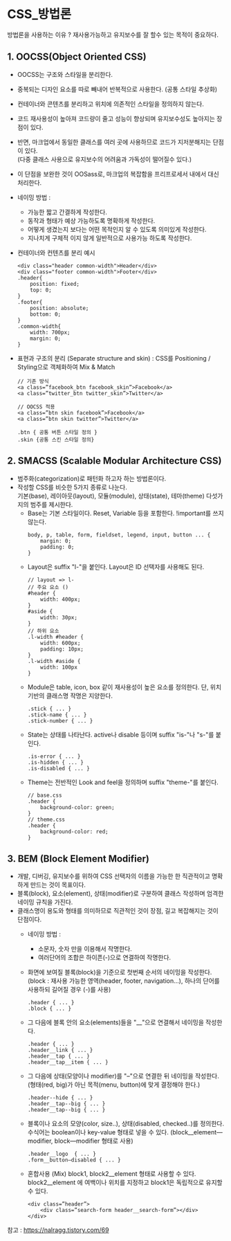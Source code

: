 # CSS_방법론
방법론을 사용하는 이유 ? 재사용가능하고 유지보수를 잘 할수 있는 목적이 중요하다.

## 1. OOCSS(Object Oriented CSS)
- OOCSS는 구조와 스타일을 분리한다.
- 중복되는 디자인 요소를 따로 빼내어 반복적으로 사용한다. (공통 스타일 추상화)
- 컨테이너와 콘텐츠를 분리하고 위치에 의존적인 스타일을 정의하지 않는다.
- 코드 재사용성이 높아져 코드량이 줄고 성능이 향상되며 유지보수성도 높아지는 장점이 있다.
- 반면, 마크업에서 동일한 클래스를 여러 곳에 사용하므로 코드가 지저분해지는 단점이 있다.
   <br> (다중 클래스 사용으로 유지보수의 어려움과 가독성이 떨어질수 있다.)
- 이 단점을 보완한 것이 OOSass로, 마크업의 복잡함을 프리프로세서 내에서 대신 처리한다.

- 네이밍 방법 :
    - 가능한 짧고 간결하게 작성한다.
    - 동작과 형태가 예상 가능하도록 명확하게 작성한다.
    - 어떻게 생겼는지 보다는 어떤 목적인지 알 수 있도록 의미있게 작성한다.
    - 지나치게 구체적 이지 않게 일반적으로 사용가능 하도록 작성한다.

- 컨테이너와 컨텐츠를 분리 예시
    ```
    <div class="header common-width">Header</div>
    <div class="footer common-width">Footer</div>
    .header{
        position: fixed;
        top: 0;
    }
    .footer{
        position: absolute;
        bottom: 0;
    }
    .common-width{
        width: 700px;
        margin: 0;
    }
    ```

- 표현과 구조의 분리 (Separate structure and skin) : CSS를 Positioning / Styling으로 객체화하여 Mix & Match
    ```
    // 기존 방식
    <a class=”facebook_btn facebook_skin”>Facebook</a>
    <a class=”twitter_btn twitter_skin”>Twitter</a>

    // OOCSS 적용
    <a class=”btn skin facebook”>Facebook</a>
    <a class=”btn skin twitter”>Twitter</a>

    .btn { 공통 버튼 스타일 정의 }
    .skin {공통 스킨 스타일 정의}
    ```

## 2. SMACSS (Scalable Modular Architecture CSS)
- 범주화(categorization)로 패턴화 하고자 하는 방법론이다.
- 작성할 CSS를 비슷한 5가지 종류로 나눈다. <br>기본(base), 레이아웃(layout), 모듈(module), 상태(state), 테마(theme) 다섯가지의 범주를 제시한다.
    - Base는 기본 스타일이다. Reset, Variable 등을 포함한다. !important를 쓰지 않는다.
        ```
        body, p, table, form, fieldset, legend, input, button ... {
            margin: 0;
            padding: 0;
        }
        ```
    - Layout은 suffix "l-"을 붙인다. Layout은 ID 선택자를 사용해도 된다.
        ```
        // layout => l-
        // 주요 요소 ()
        #header {
            width: 400px;
        }
        #aside {
            width: 30px;
        }
        // 하위 요소
        .l-width #header {
            width: 600px;
            padding: 10px;
        }
        .l-width #aside {
            width: 100px
        }
        ```
    - Module은 table, icon, box 같이 재사용성이 높은 요소를 정의한다. 단, 위치기반의 클래스명 작명은 지양한다.
        ```
        .stick { ... }
        .stick-name { ... }
        .stick-number { ... }
        ```
    - State는 상태를 나타난다. active나 disable 등이며 suffix "is-"나 "s-"를 붙인다.
        ```
        .is-error { ... }
        .is-hidden { ... }
        .is-disabled { ... }
        ```
    - Theme는 전반적인 Look and feel을 정의하며 suffix "theme-"를 붙인다.
        ```
        // base.css
        .header {
            background-color: green;
        }
        // theme.css
        .header {
            background-color: red;
        }
        ```

## 3. BEM (Block Element Modifier)
- 개발, 디버깅, 유지보수를 위하여 CSS 선택자의 이름을 가능한 한 직관적이고 명확하게 만드는 것이 목표이다.
- 블록(block), 요소(element), 상태(modifier)로 구분하여 클래스 작성하며 엄격한 네이밍 규칙을 가진다.
- 클래스명이 용도와 형태를 의미하므로 직관적인 것이 장점, 길고 복잡해지는 것이 단점이다.
    - 네이밍 방법 :
        - 소문자, 숫자 만을 이용해서 작명한다.
        - 여러단어의 조합은 하이픈(-)으로 연결하여 작명한다.
    - 화면에 보여질 블록(block)을 기준으로 첫번째 순서의 네이밍을 작성한다.(block : 재사용 가능한 영역(header, footer, navigation…), 하나의 단어를 사용하되 길어질 경우 (-)를 사용)

        ```
        .header { ... }
        .block { ... }
        ```

    - 그 다음에 블록 안의 요소(elements)들을 "__"으로 연결해서 네이밍을 작성한다.

        ```
        .header { ... }
        .header__link { ... }
        .header__tap { ... }
        .header__tap__item { ... }
        ```

    - 그 다음에 상태(모양이나 modifier)를 "–"으로 연결한 뒤 네이밍을 작성한다.<br>(형태(red, big)가 아닌 목적(menu, button)에 맞게 결정해야 한다.)
        ```
        .header--hide { ... }
        .header__tap--big { ... }
        .header__tap--big { ... }
        ```
    - 블록이나 요소의 모양(color, size..), 상태(disabled, checked..)를 정의한다.<br> 수식어는 boolean이나 key-value 형태로 넣을 수 있다. (block__element—modifier, block—modifier 형태로 사용)
        ```
        .header__logo  { ... }
        .form__button–disabled { ... }
        ```

    - 혼합사용 (Mix)
    block1, block2__element 형태로 사용할 수 있다.
    block2__element 에 여백이나 위치를 지정하고 block1은 독립적으로 유지할 수 있다.
        ```
        <div class=”header”>
            <div class=”search-form header__search-form”></div>
        </div>
        ```


참고 : https://nalragg.tistory.com/69